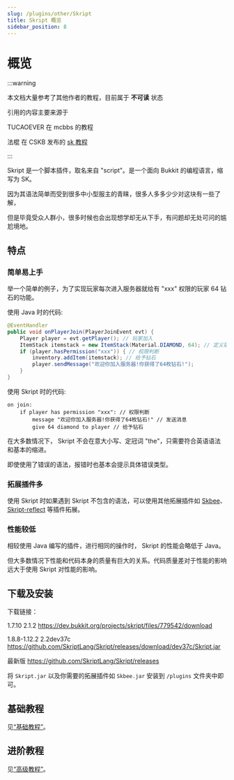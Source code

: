 ```yaml
---
slug: /plugins/other/Skript
title: Skript 概览
sidebar_position: 8
---
```


# 概览

:::warning

本文档大量参考了其他作者的教程，目前属于 **不可读** 状态

引用的内容主要来源于

TUCAOEVER 在 mcbbs 的教程

法棍 在 CSKB 发布的 [sk 教程](https://kb.corona.studio/zhCN/skript/startup.html)

:::

Skript 是一个脚本插件，取名来自 "script"。是一个面向 Bukkit 的编程语言，缩写为 SK。

因为其语法简单而受到很多中小型服主的青睐，很多人多多少少对这块有一些了解，

但是毕竟受众人群小，很多时候也会出现想学却无从下手，有问题却无处可问的尴尬境地。

## 特点

### 简单易上手

举一个简单的例子，为了实现玩家每次进入服务器就给有 "xxx" 权限的玩家 64 钻石的功能。

使用 Java 时的代码:

```java
@EventHandler
public void onPlayerJoin(PlayerJoinEvent evt) {
    Player player = evt.getPlayer(); // 玩家加入
    ItemStack itemstack = new ItemStack(Material.DIAMOND, 64); // 定义钻石
    if (player.hasPermission("xxx")) { // 权限判断
        inventory.addItem(itemstack); // 给予钻石
        player.sendMessage("欢迎你加入服务器!你获得了64枚钻石!");
    }
}
```

使用 Skript 时的代码:

```skript
on join:
    if player has permission "xxx": // 权限判断
        message "欢迎你加入服务器!你获得了64枚钻石!" // 发送消息
        give 64 diamond to player // 给予钻石
```

在大多数情况下， Skript 不会在意大小写、定冠词 "the"，只需要符合英语语法和基本的缩进。

即使使用了错误的语法，报错时也基本会提示具体错误类型。

### 拓展插件多

使用 Skript 时如果遇到 Skript 不包含的语法，可以使用其他拓展插件如
[Skbee](https://github.com/ShaneBeee/SkBee)、[Skript-reflect](https://github.com/SkriptLang/skript-reflect) 等插件拓展。

### 性能较低

相较使用 Java 编写的插件，进行相同的操作时， Skript 的性能会略低于 Java。

但大多数情况下性能和代码本身的质量有巨大的关系。代码质量差对于性能的影响远大于使用 Skript 对性能的影响。

## 下载及安装

下载链接：

1.7.10 2.1.2 https://dev.bukkit.org/projects/skript/files/779542/download

1.8.8-1.12.2 2.2dev37c https://github.com/SkriptLang/Skript/releases/download/dev37c/Skript.jar

最新版 https://github.com/SkriptLang/Skript/releases

将 `Skript.jar` 以及你需要的拓展插件如 `Skbee.jar` 安装到 `/plugins` 文件夹中即可。

## 基础教程

见[“基础教程”](BasicTutorials.md)。

## 进阶教程

见[“高级教程”](AdvancedTutorials.md)。
